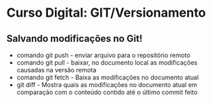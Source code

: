 # Curso Digital: GIT/Versionamento

## Salvando modificações no Git!

* comando git push - enviar arquivo para o repositório remoto
* comando git pull - baixar, no documento local as modificações causadas na versão remota
* comando git fetch - Baixa as modificações no documento atual
* git diff - Mostra quais as modificações no documento atual em comparação com o conteúdo contido até o último commit feito
